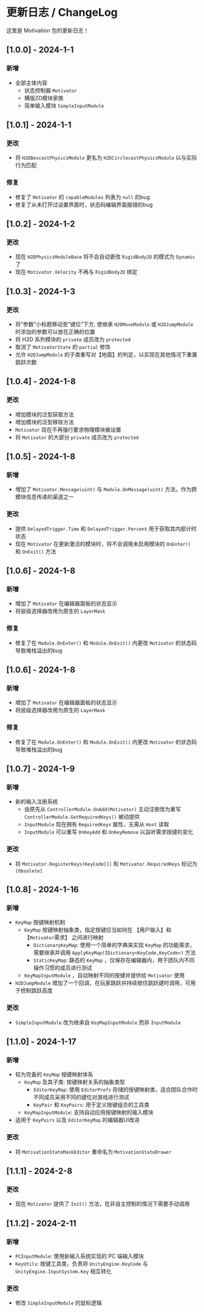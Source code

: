 # 更新日志 / ChangeLog

这里是 Motivation 包的更新日志！

## [1.0.0] - 2024-1-1
### 新增
* 全部主体内容
  * 状态控制器 `Motivator`
  * 横版2D模块家族
  * 简单输入模块 `SimpleInputModule`
  

## [1.0.1] - 2024-1-1
### 更改
* 将 `H2DBoxcastPhysicsModule` 更名为 `H2DCirclecastPhysicsModule` 以与实际行为匹配
  

### 修复
* 修复了 `Motivator` 的 `capableModules` 列表为 `null` 的bug
* 修复了从未打开过设置界面时，状态码编辑界面报错的bug
  

## [1.0.2] - 2024-1-2
### 更改
* 现在 `H2DPhysicsModuleBase` 将不会自动更改 `RigidBody2D` 的模式为 `Dynamic` 了
* 现在 `Motivator.Velocity` 不再与 `RigidBody2D` 绑定
  

## [1.0.3] - 2024-1-3
### 更改
* 将“参数”小标题移动至“键位”下方, 使继承 `H2DMoveModule` 或 `H2DJumpModule` 时添加的参数可以放在正确的位置  
* 将 H2D 系列模块的 `private` 成员改为 `protected`
* 取消了 `MotivatorState` 的 `partial` 修饰
* 允许 `H2DJumpModule` 的子类重写对【地面】的判定，以实现在其他情况下重置跳跃次数
  

## [1.0.4] - 2024-1-8
### 更改
* 增加模块的泛型获取方法
* 增加模块的泛型移除方法
* `Motivator` 现在不再强行要求物理模块被设置
* 将 `Motivator` 的大部分 `private` 成员改为 `protected`
  

## [1.0.5] - 2024-1-8
### 新增
* 增加了 `Motivator.Message(uint)` 与 `Module.OnMessage(uint)` 方法，作为跨模块信息传递的渠道之一 
    

### 更改
* 提供 `DelayedTrigger.Time` 和 `DelayedTrigger.Percent` 用于获取其内部计时状态
* 现在 `Motivator` 在更新激活的模块时，将不会调用未启用模块的 `OnEnter()` 和 `OnExit()` 方法
  

## [1.0.6] - 2024-1-8
### 新增
* 增加了 `Motivator` 在编辑器面板的状态显示
* 将层级选择器改用为原生的 `LayerMask`
  

### 修复
* 修复了在 `Module.OnEnter()` 和 `Module.OnExit()` 内更改 `Motivator` 的状态码导致堆栈溢出的bug
  

## [1.0.6] - 2024-1-8
### 新增
* 增加了 `Motivator` 在编辑器面板的状态显示
* 将层级选择器改用为原生的 `LayerMask`
  

### 修复
* 修复了在 `Module.OnEnter()` 和 `Module.OnExit()` 内更改 `Motivator` 的状态码导致堆栈溢出的bug


## [1.0.7] - 2024-1-9
### 新增
* 新的输入注册系统
  * 由原先从 `ControllerModule.OnAdd(Motivator)` 主动注册改为重写 `ControllerModule.GetRequiredKeys()` 被动提供
  * `InputModule` 现在拥有 `RequiredKeys` 属性，无需从 `Host` 读取
  * `InputModule` 可以重写 `OnKeyAdd` 和 `OnKeyRemove` 以监听需求按键的变化
  

### 更改
* 将 `Motivator.RegisterKeys(KeyCode[])` 和 `Motivator.RequiredKeys` 标记为 `[Obsolete]`


## [1.0.8] - 2024-1-16
### 新增
* `KeyMap` 按键映射机制
  * `KeyMap` 按键映射抽象类，指定按键应当如何在 【用户输入】和【`Motivator`需求】 之间进行映射
    * `DictionaryKeyMap`: 使用一个简单的字典来实现 `KeyMap` 的功能需求，需要继承并调用 `ApplyKeyMap(IDictionary<KeyCode,KeyCode>)` 方法
    * `StaticKeyMap`: 静态的 `KeyMap` ，仅保存在编辑器内，用于团队内不同操作习惯的成员进行测试
  * `KeyMapInputModule` ，自动映射不同的按键并提供给 `Motivator` 使用
* `H2DJumpModule` 增加了一个回调，在玩家跳跃并持续按住跳跃键时调用，可用于控制跳跃高度
  

### 更改
* `SimpleInputModule` 改为继承自 `KeyMapInputModule` 而非 `InputModule`
  

## [1.1.0] - 2024-1-17
### 新增
* 较为完备的 `KeyMap` 按键映射体系
  * `KeyMap` 及其子类: 按键映射关系的抽象类型
    * `EditorKeyMap`: 使用 `EditorPrefs` 存储的按键映射类，适合团队合作时不同成员采用不同的键位对游戏进行测试
    * `KeyPair` 和 `KeyPairs`: 用于定义按键组合的工具类
  * `KeyMapInputModule`: 支持自动应用按键映射的输入模块
* 适用于 `KeyPairs` 以及 `EditorKeyMap` 的编辑器UI改进
  

### 更改
* 将 `MotivationStateMaskEditor` 重命名为 `MotivationStateDrawer`
  

## [1.1.1] - 2024-2-8
### 更改
* 现在 `Motivator` 提供了 `Init()` 方法，在非自主控制的情况下需要手动调用
  

## [1.1.2] - 2024-2-11
### 新增
* `PCInputModule`: 使用新输入系统实现的 PC 端输入模块
* `KeyUtils`: 按键工具类，负责将 `UnityEngine.KeyCode` 与 `UnityEngine.InputSystem.Key` 相互转化
  
  
### 更改
* 修改 `SimpleInputModule` 的鼠标逻辑
